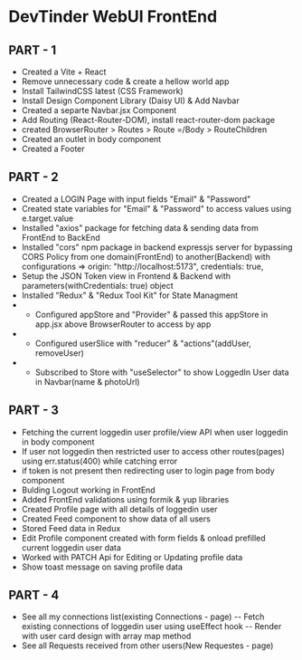 # DevTinder WebUI FrontEnd

## PART - 1

- Created a Vite + React
- Remove unnecessary code & create a hellow world app
- Install TailwindCSS latest (CSS Framework)
- Install Design Component Library (Daisy UI) & Add Navbar
- Created a separte Navbar.jsx Component 
- Add Routing (React-Router-DOM), install react-router-dom package
- created BrowserRouter > Routes > Route =/Body > RouteChildren
- Created an outlet in body component
- Created a Footer


## PART - 2

- Created a LOGIN Page with input fields "Email" & "Password"
- Created state variables for "Email" & "Password" to access values using e.target.value
- Installed "axios" package for fetching data & sending data from FrontEnd to BackEnd
- Installed "cors" npm package in backend expressjs server for bypassing CORS Policy from one domain(FrontEnd) to another(Backend) with configurations => origin: "http://localhost:5173", credentials: true,
- Setup the JSON Token view in Frontend & Backend with parameters(withCredentials: true) object
- Installed "Redux" & "Redux Tool Kit" for State Managment
- - Configured appStore and "Provider" & passed this appStore in app.jsx above BrowserRouter to access by app
- - Configured userSlice with "reducer" & "actions"(addUser, removeUser)
- - Subscribed to Store with "useSelector" to show LoggedIn User data in Navbar(name & photoUrl)



## PART - 3

- Fetching the current loggedin user profile/view API when user loggedin in body component
- If user not loggedin then restricted user to access other routes(pages) using err.status(400) while catching error
- if token is not present then redirecting user to login page from body component
- Bulding Logout working in FrontEnd
- Added FrontEnd validations using formik & yup libraries
- Created Profile page with all details of loggedin user
- Created Feed component to show data of all users
- Stored Feed data in Redux
- Edit Profile component created with form fields & onload prefilled current loggedin user data
- Worked with PATCH Api for Editing or Updating profile data
- Show toast message on saving profile data



## PART - 4

- See all my connections list(existing Connections - page)
  -- Fetch existing connections of loggedin user using useEffect hook
  -- Render with user card design with array map method
- See all Requests received from other users(New Requestes - page) 